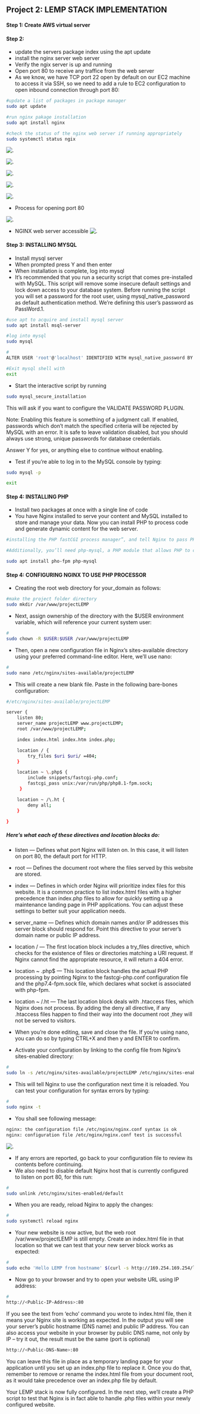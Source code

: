 ## Project 2: LEMP STACK IMPLEMENTATION

#### Step 1: Create AWS virtual server 

#### Step 2: 
- update the servers package index using the apt update 
- install the nginx server web server 
- Verify the ngix server is up and running
- Open port 80 to receive any traffice from the web server
- As we know, we have TCP port 22 open by default on our EC2 machine to access it via SSH, so we need to add a rule to EC2 configuration to open inbound connection through port 80:

```bash
#update a list of packages in package manager
sudo apt update

#run nginx pakage installation
sudo apt install nginx

#check the status of the nginx web server if running appropriately
sudo systemctl status ngix

```

<!-- Images -->

![.](images/img_1.png)

![.](images/img_2.png)

![.](images/img_3.png)

![.](images/img_4.png)

![.](images/img_5.png)

- Process for opening port 80

![.](images/OpenPort80.gif)

- NGINX web server accessible 
![.](images/img_6.png)

#### Step 3: INSTALLING MYSQL
- Install mysql server 
- When prompted press Y and then enter 
- When installation is complete, log into mysql 
- It’s recommended that you run a security script that comes pre-installed with MySQL. This script will remove some insecure default settings and lock down access to your database system. Before running the script you will set a password for the root user, using mysql_native_password as default authentication method. We’re defining this user’s password as PassWord.1.

```bash
#use apt to acquire and install mysql server
sudo apt install msql-server

#log into mysql 
sudo mysql

#
ALTER USER 'root'@'localhost' IDENTIFIED WITH mysql_native_password BY 'PassWord.1';

#Exit mysql shell with 
exit 

```

- Start the interactive script by running 

```bash 
sudo mysql_secure_installation

```

<p>This will ask if you want to configure the VALIDATE PASSWORD PLUGIN.

Note: Enabling this feature is something of a judgment call. If enabled, passwords which don’t match the specified criteria will be rejected by MySQL with an error. It is safe to leave validation disabled, but you should always use strong, unique passwords for database credentials.

Answer Y for yes, or anything else to continue without enabling.</p>

- Test if you’re able to log in to the MySQL console by typing:

```bash 
sudo mysql -p

exit
```

#### Step 4: INSTALLING PHP
- Install two packages at once with a single line of code
- You have Nginx installed to serve your content and MySQL installed to store and manage your data. Now you can install PHP to process code and generate dynamic content for the web server.
```bash 
#installing the PHP fastCGI process manager”, and tell Nginx to pass PHP requests to this software for processing

#Additionally, you’ll need php-mysql, a PHP module that allows PHP to communicate with MySQL-based databases

sudo apt install pho-fpm php-mysql

```

#### Step 4: CONFIGURING NGINX TO USE PHP PROCESSOR
- Creating the root web directory for your_domain as follows: 
 
```bash 
#make the project folder directory
sudo mkdir /var/www/projectLEMP

```

- Next, assign ownership of the directory with the $USER environment variable, which will reference your current system user:
```bash 
#
sudo chown -R $USER:$USER /var/www/projectLEMP
```

- Then, open a new configuration file in Nginx’s sites-available directory using your preferred command-line editor. Here, we’ll use nano:
```bash 
#
sudo nano /etc/nginx/sites-available/projectLEMP
```

- This will create a new blank file. Paste in the following bare-bones configuration:
```bash 
#/etc/nginx/sites-available/projectLEMP

server {
    listen 80;
    server_name projectLEMP www.projectLEMP;
    root /var/www/projectLEMP;

    index index.html index.htm index.php;

    location / {
        try_files $uri $uri/ =404;
    }

    location ~ \.php$ {
        include snippets/fastcgi-php.conf;
        fastcgi_pass unix:/var/run/php/php8.1-fpm.sock;
     }

    location ~ /\.ht {
        deny all;
    }

}
```

##### Here’s what each of these directives and location blocks do:

- listen — Defines what port Nginx will listen on. In this case, it will listen on port 80, the default port for HTTP.
- root — Defines the document root where the files served by this website are stored.
- index — Defines in which order Nginx will prioritize index files for this website. It is a common practice to list index.html files with a higher precedence than index.php files to allow for quickly setting up a maintenance landing page in PHP applications. You can adjust these settings to better suit your application needs.
- server_name — Defines which domain names and/or IP addresses this server block should respond for. Point this directive to your server’s domain name or public IP address.
- location / — The first location block includes a try_files directive, which checks for the existence of files or directories matching a URI request. If Nginx cannot find the appropriate resource, it will return a 404 error.
- location ~ \.php$ — This location block handles the actual PHP processing by pointing Nginx to the fastcgi-php.conf configuration file and the php7.4-fpm.sock file, which declares what socket is associated with php-fpm.
- location ~ /\.ht — The last location block deals with .htaccess files, which Nginx does not process. By adding the deny all directive, if any .htaccess files happen to find their way into the document root ,they will not be served to visitors.

- When you’re done editing, save and close the file. If you’re using nano, you can do so by typing CTRL+X and then y and ENTER to confirm.

- Activate your configuration by linking to the config file from Nginx’s sites-enabled directory:
```bash 
#
sudo ln -s /etc/nginx/sites-available/projectLEMP /etc/nginx/sites-enabled/
```

- This will tell Nginx to use the configuration next time it is reloaded. You can test your configuration for syntax errors by typing:
```bash 
#
sudo nginx -t
```

- You shall see following message:
```bash 
nginx: the configuration file /etc/nginx/nginx.conf syntax is ok
nginx: configuration file /etc/nginx/nginx.conf test is successful
```

![.](images/img_xpng)

- If any errors are reported, go back to your configuration file to review its contents before continuing.
- We also need to disable default Nginx host that is currently configured to listen on port 80, for this run:

```bash 
#
sudo unlink /etc/nginx/sites-enabled/default
```

- When you are ready, reload Nginx to apply the changes:
```bash 
#
sudo systemctl reload nginx
```

- Your new website is now active, but the web root /var/www/projectLEMP is still empty. Create an index.html file in that location so that we can test that your new server block works as expected:
```bash 
#
sudo echo 'Hello LEMP from hostname' $(curl -s http://169.254.169.254/latest/meta-data/public-hostname) 'with public IP' $(curl -s http://169.254.169.254/latest/meta-data/public-ipv4) > /var/www/projectLEMP/index.html
```

- Now go to your browser and try to open your website URL using IP address:
```bash 
#
http://<Public-IP-Address>:80
```

<p>If you see the text from ‘echo’ command you wrote to index.html file, then it means your Nginx site is working as expected.
In the output you will see your server’s public hostname (DNS name) and public IP address. You can also access your website in your browser by public DNS name, not only by IP – try it out, the result must be the same (port is optional)</p>

```bash 
http://<Public-DNS-Name>:80
```

<p>You can leave this file in place as a temporary landing page for your application until you set up an index.php file to replace it. Once you do that, remember to remove or rename the index.html file from your document root, as it would take precedence over an index.php file by default. </p>

<p>Your LEMP stack is now fully configured. In the next step, we’ll create a PHP script to test that Nginx is in fact able to handle .php files within your newly configured website.</p>
